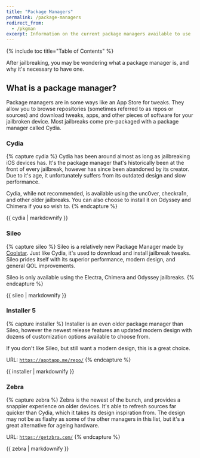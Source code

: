 ```yaml
---
title: "Package Managers"
permalink: /package-managers
redirect_from:
  - /pkgman
excerpt: Information on the current package managers available to use
---
```


{% include toc title="Table of Contents" %}

After jailbreaking, you may be wondering what a package manager is, and why it's necessary to have one.

## What is a package manager?

Package managers are in some ways like an App Store for tweaks. They allow you to browse repositories (sometimes referred to as repos or sources) and download tweaks, apps, and other pieces of software for your jailbroken device. Most jailbreaks come pre-packaged with a package manager called Cydia.

### Cydia

{% capture cydia %}
Cydia has been around almost as long as jailbreaking iOS devices has. It's the package manager that's historically been at the front of every jailbreak, however has since been abandoned by its creator. Due to it's age, it unfortunately suffers from its outdated design and slow performance.

Cydia, while not recommended, is available using the unc0ver, checkra1n, and other older jailbreaks. You can also choose to install it on Odyssey and Chimera if you so wish to.
{% endcapture %}

<div class="notice--info">{{ cydia | markdownify }}</div>

### Sileo

{% capture sileo %}
Sileo is a relatively new Package Manager made by [Coolstar](https://twitter.com/CStar_OW). Just like Cydia, it's used to download and install jailbreak tweaks. Sileo prides itself with its superior performance, modern design, and general QOL improvements.

Sileo is only available using the Electra, Chimera and Odyssey jailbreaks.
{% endcapture %}

<div class="notice--info">{{ sileo | markdownify }}</div>

### Installer 5

{% capture installer %}
Installer is an even older package manager than Sileo, however the newest release features an updated modern design with dozens of customization options available to choose from.

If you don't like Sileo, but still want a modern design, this is a great choice.

URL: <code><a href="https://apptapp.me/repo/" target="_blank">https://apptapp.me/repo/</a></code>
{% endcapture %}

<div class="notice--info">{{ installer | markdownify }}</div>

### Zebra

{% capture zebra %}
Zebra is the newest of the bunch, and provides a snappier experience on older devices. It's able to refresh sources far quicker than Cydia, which it takes its design inspiration from. The design may not be as flashy as some of the other managers in this list, but it's a great alternative for ageing hardware.

URL: <code><a href="https://getzbra.com/" target="_blank">https://getzbra.com/</a></code>
{% endcapture %}

<div class="notice--info">{{ zebra | markdownify }}</div>
